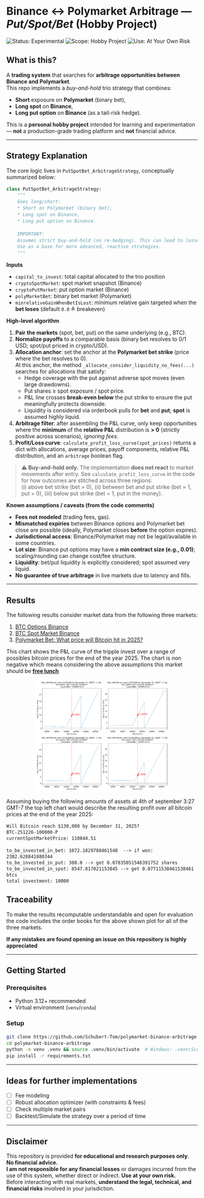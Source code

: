 # Binance ↔️ Polymarket Arbitrage — *Put/Spot/Bet* (Hobby Project)

![Status: Experimental](https://img.shields.io/badge/status-experimental-orange)
![Scope: Hobby Project](https://img.shields.io/badge/scope-hobby-blueviolet)
![Use: At Your Own Risk](https://img.shields.io/badge/use-at%20your%20own%20risk-red)

## What is this?
A **trading system** that searches for **arbitrage opportunities between Binance and Polymarket**.  
This repo implements a *buy-and-hold* trio strategy that combines:
- **Short** exposure on **Polymarket** (binary bet),
- **Long spot** on **Binance**,
- **Long put option** on **Binance** (as a tail-risk hedge).

This is a **personal hobby project** intended for learning and experimentation — **not** a production-grade trading platform and **not** financial advice.

---

## Strategy Explanation
The core logic lives in `PutSpotBet_ArbitrageStrategy`, conceptually summarized below:

```python
class PutSpotBet_ArbitrageStrategy:
    """
    Goes long/short:
    * Short on Polymarket (binary bet),
    * Long spot on Binance,
    * Long put option on Binance.

    IMPORTANT:
    Assumes strict buy-and-hold (no re-hedging). This can lead to losses.
    Use as a base for more advanced, reactive strategies.
    """
```
**Inputs**
- `capital_to_invest`: total capital allocated to the trio position  
- `cryptoSpotMarket`: spot market snapshot (Binance)  
- `cryptoPutMarket`: put option market (Binance)  
- `polyMarketBet`: binary bet market (Polymarket)  
- `minrelativeGainWhenBetIsLost`: minimum relative gain targeted when the **bet loses** (default `0.0` ≙ breakeven)

**High-level algorithm**
1. **Pair the markets** (spot, bet, put) on the same underlying (e.g., BTC).  
2. **Normalize payoffs** to a comparable basis (binary bet resolves to 0/1 USD; spot/put priced in crypto/USD).  
3. **Allocation anchor**: set the anchor at the **Polymarket bet strike** (price where the bet resolves to 0).  
   At this anchor, the method `_allocate_consider_liquidity_no_fees(...)` searches for allocations that satisfy:
   - Hedge coverage with the put against adverse spot moves (even large drawdowns).  
   - Put shares ≥ spot exposure / spot price.  
   - P&L line crosses **break-even below** the put strike to ensure the put meaningfully protects downside.  
   - Liquidity is considered via orderbook pulls for **bet** and **put**; **spot** is assumed highly liquid.
4. **Arbitrage filter**: after assembling the P&L curve, only keep opportunities where the **minimum** of the **relative P&L** distribution is **> 0** (strictly positive across scenarios), *ignoring fees*.
5. **Profit/Loss curve**: `calculate_profit_loss_curve(spot_prices)` returns a dict with allocations, average prices, payoff components, relative P&L distribution, and an `arbitrage` boolean flag.

> ⚠️ **Buy-and-hold only.** The implementation **does not react** to market movements after entry. See `calculate_profit_loss_curve` in the code for how outcomes are stitched across three regions:  
> (i) above bet strike (bet = 0), (ii) between bet and put strike (bet = 1, put = 0), (iii) below put strike (bet = 1, put in the money).

**Known assumptions / caveats (from the code comments)**
- **Fees not modeled** (trading fees, gas).  
- **Mismatched expiries** between Binance options and Polymarket bet close are possible (ideally, Polymarket closes **before** the option expires).  
- **Jurisdictional access**: Binance/Polymarket may not be legal/available in some countries.  
- **Lot size**: Binance put options may have a **min contract size (e.g., 0.01)**; scaling/rounding can change cost/fee structure.  
- **Liquidity**: bet/put liquidity is explicitly considered; spot assumed very liquid.  
- **No guarantee of true arbitrage** in live markets due to latency and fills.

---

## Results

The following results consider market data from the following three markets:

1. [BTC Options Binance](https://www.binance.com/en/eoptions/BTCUSDT?symbol=BTC-251226-100000-P)
2. [BTC Spot Market Binance](https://www.binance.com/en/trade/BTC_USDT?type=spot)
3. [Polymarket Bet: What price will Bitcoin hit in 2025?](https://polymarket.com/event/what-price-will-bitcoin-hit-in-2025?tid=1757024722768)


This chart shows the P&L curve of the tripple invest over a range of possibles bitcoin prices for the end of the year 2025.
The chart is non negative which means considering the above assumptions this market should be [**free lunch**](https://de.wikipedia.org/wiki/No-free-Lunch-Theoreme)

<p align="center">
  <img src="results_25_09_05_00_34_43/order_book_plots.png" alt="PnL / equity curve (placeholder)" width="70%" />
</p>


Assuming buying the following amounts of assets at 4th of september 3:27 GMT-7 the top left chart would describe the resulting profit
over all bitcoin prices at the end of the year 2025:

```
Will Bitcoin reach $130,000 by December 31, 2025?
BTC-251226-100000-P
currentSpotMarketPrice: 110844.51

to_be_invested_in_bet: 1072.1829788461548  --> if won: 2382.628841880344
to_be_invested_in_put: 380.0 --> get 0.07835051546391752 shares
to_be_invested_in_spot: 8547.817021153845 --> get 0.07711538461538461 btcs
total investment: 10000
```

## Traceability

To make the results recomputable understandable and open for evaluation the code includes the order books for the above shown plot for all of the three markets.

**If any mistakes are found opening an issue on this repository is highly appreciated**

---

## Getting Started

### Prerequisites
- Python 3.12+ recommended 
- Virtual environment (`venv`/`conda`)  

### Setup
```bash
git clone https://github.com/Schubert-Tom/polymarket-binance-arbitrage.git
cd polymarket-binance-arbitrage
python -m venv .venv && source .venv/bin/activate  # Windows: .venv\Scripts\activate
pip install -r requirements.txt
```
---

## Ideas for further implementations
- [ ] Fee modeling
- [ ] Robust allocation optimizer (with constraints & fees)
- [ ] Check multiple market pairs
- [ ] Backtest/Simulate the strategy over a period of time

---

## Disclaimer
This repository is provided **for educational and research purposes only**. **No financial advice.**  
**I am not responsible for any financial losses** or damages incurred from the use of this system, whether direct or indirect. **Use at your own risk.**  
Before interacting with real markets, **understand the legal, technical, and financial risks** involved in your jurisdiction.
